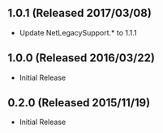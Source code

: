 ## 1.0.1 (Released 2017/03/08)

* Update NetLegacySupport.* to 1.1.1 

## 1.0.0 (Released 2016/03/22)

* Initial Release

## 0.2.0 (Released 2015/11/19)

* Initial Release
